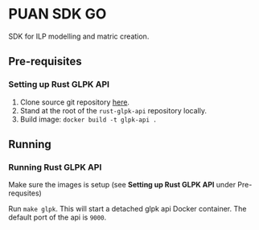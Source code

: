 # PUAN SDK GO

SDK for ILP modelling and matric creation.

## Pre-requisites

### Setting up Rust GLPK API

1. Clone source git repository [here](https://github.com/ourstudio-se/rust-glpk-api).
2. Stand at the root of the `rust-glpk-api` repository locally.
3. Build image: `docker build -t glpk-api .`

## Running

### Running Rust GLPK API

Make sure the images is setup (see **Setting up Rust GLPK API** under Pre-requsites)

Run `make glpk`. This will start a detached glpk api Docker container. The default port of the api is `9000`.
